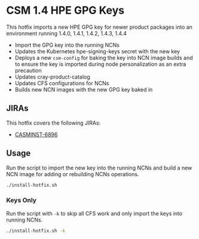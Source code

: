 # CSM 1.4 HPE GPG Keys

This hotfix imports a new HPE GPG key for newer product packages into an environment running 1.4.0, 1.4.1, 1.4.2, 1.4.3, 1.4.4

- Import the GPG key into the running NCNs
- Updates the Kubernetes hpe-signing-keys secret with the new key
- Deploys a new `csm-config` for baking the key into NCN image builds and to ensure the key is imported during node personalization as an extra precaution
- Updates cray-product-catalog
- Updates CFS configurations for NCNs
- Builds new NCN images with the new GPG key baked in

## JIRAs

This hotfix covers the following JIRAs:

* [CASMINST-6896](https://jira-pro.it.hpe.com:8443/browse/CASMTRIAGE-6896)

## Usage

Run the script to import the new key into the running NCNs and build a new NCN image for adding or rebuilding NCNs operations.

```bash
./install-hotfix.sh
```

### Keys Only

Run the script with `-k` to skip all CFS work and only import the keys into running NCNs.

```bash
./install-hotfix.sh -k
```
